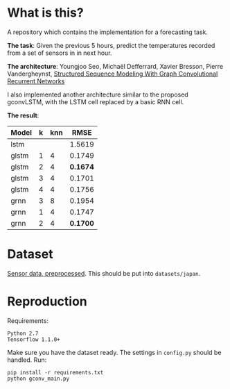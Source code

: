 # What is this?
A repository which contains the implementation for a forecasting task.

**The task**: Given the previous 5 hours, predict the temperatures recorded from a set of sensors in in next hour.

**The architecture**: Youngjoo Seo, Michaël Defferrard, Xavier Bresson, Pierre Vandergheynst, [Structured Sequence Modeling With Graph Convolutional Recurrent Networks][paper]

[paper]: https://arxiv.org/abs/1612.07659
I also implemented another architecture similar to the proposed gconvLSTM, with the LSTM cell replaced by a basic RNN cell.

**The result**:

Model | k | knn | RMSE
------------ | ------------- | ------------ | -------------
lstm |  |  | 1.5619
glstm | 1 | 4 | 0.1749
glstm | 2 | 4 | **0.1674**
glstm | 3 | 4 | 0.1701
glstm | 4 | 4 | 0.1756
grnn | 3 | 8 | 0.1954
grnn | 1 | 4 | 0.1747
grnn | 2 | 4 | **0.1700**
# Dataset

[Sensor data, preprocessed][data]. This should be put into `datasets/japan`.

[data]: https://drive.google.com/open?id=18_0xnKfjj7_PDXn58Dp3FPtAAMvpfoPB
# Reproduction

Requirements: 
```
Python 2.7
Tensorflow 1.1.0+
```
Make sure you have the dataset ready. The settings in `config.py` should be handled. Run:
```
pip install -r requirements.txt
python gconv_main.py
```
